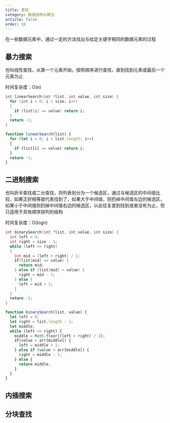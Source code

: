 ```yaml
---
title: 查找
category: 数据结构与算法
article: false
order: 10
---
```


在一些数据元素中，通过一定的方法找出与给定关键字相同的数据元素的过程

## 暴力搜索

也叫线性查找，从第一个元素开始，按照顺序进行查找，直到找到元素或最后一个元素为止

时间复杂度：O(n)

```c
int linearSearch(int *list, int value, int size) {
  for (int i = 0; i < size; i++)
  {
    if (list[i] == value) return i;
  }
  return -1;
}
```

```js
function linearSearch(list) {
  for (let i = 0; i < list.length; i++)
  {
    if (list[i] == value) return i;
  }
  return -1;
}
```

## 二进制搜索

也叫折半查找或二分查找，将列表划分为一个候选区，通过与候选区的中间值比较，如果正好相等就代表找到了，如果大于中间值，则扔掉中间值左边的候选区，如果小于中间值则扔掉中间值右边的候选区，以此往复直到找到或者没有为止，但只适用于具有顺序排列的结构

时间复杂度：O(logn)

```c
int binarySearch(int *list, int value, int size) {
  int left = 0;
  int right = size - 1;
  while (left <= right)
  {
    int mid = (left + right) / 2;
    if(list[mid] == value) {
      return mid;
    } else if (list[mid] > value) {
      right = mid - 1;
    } else {
      left = mid + 1;
    }
  }
  return -1;
}
```

```js
function binarySearch(list, value) {
  let left = 0;
  let right = list.length - 1;
  let middle;
  while (left <= right) {
    middle = Math.floor((left + right) / 2);
    if(value > arr[middle]) {
      left = middle + 1;
    } else if (value < arr[middle]) {
      right = middle - 1;
    } else {
      return middle;
    }
  }
}
```

## 内插搜索

## 分块查找
